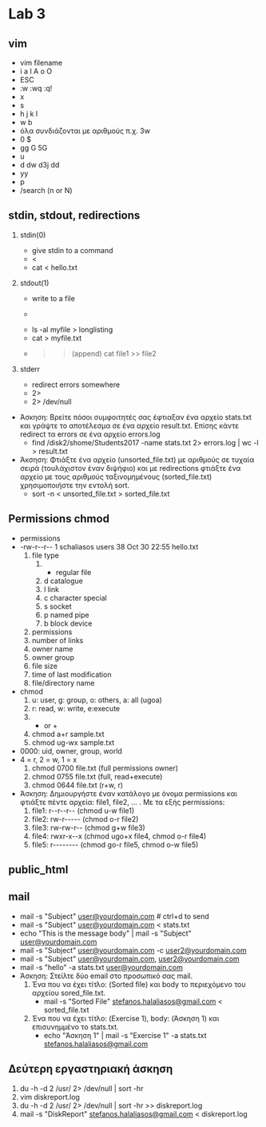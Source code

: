 # Lab 3

## vim
* vim filename
* i a I A o O
* ESC
* :w :wq :q! 
* x
* s
* h j k l
* w b
* όλα συνδιάζονται με αριθμούς π.χ. 3w
* 0 $
* gg G 5G
* u
* d dw d3j dd
* yy
* p
* /search (n or N)


## stdin, stdout, redirections

1. stdin(0)
	* give stdin to a command
	* <
	* cat < hello.txt

2. stdout(1)
	* write to a file
	* >
	* ls -al myfile > longlisting
	* cat > myfile.txt
	* >> (append)
	cat file1 >> file2

3. stderr
	* redirect errors somewhere
	* 2>
	* 2> /dev/null
	
* Άσκηση: Βρείτε πόσοι συμφοιτητές σας έφτιαξαν ένα αρχείο stats.txt και γράψτε το αποτέλεσμα σε ένα αρχείο result.txt. Επίσης κάντε redirect τα errors σε ένα αρχείο errors.log
	* find /disk2/shome/Students2017 -name stats.txt 2> errors.log | wc -l > result.txt
* Άκσηση: Φτιάξτε ένα αρχείο (unsorted_file.txt) με αριθμούς σε τυχαία σειρά (τουλάχιστον έναν διψήφιο) και με redirections φτιάξτε ένα αρχείο με τους αριθμούς ταξινομημένους (sorted_file.txt) χρησιμοποιήστε την εντολή sort.
	* sort -n < unsorted_file.txt > sorted_file.txt

	
## Permissions chmod
* permissions
* -rw-r--r--  1 schaliasos users     38 Oct 30 22:55 hello.txt
	1. file type
		1. - regular file
		2. d catalogue
		3. l link
		4. c character special
		5. s socket
		6. p named pipe
		7. b block device
	2. permissions
	3. number of links
	4. owner name
	5. owner group
	6. file size
	7. time of last modification
	8. file/directory name
* chmod
	1. u: user, g: group, o: others, a: all (ugoa)
	2. r: read, w: write, e:execute
	3. - or +
	4. chmod a+r sample.txt
	5. chmod ug-wx sample.txt
* 0000: uid, owner, group, world
* 4 = r, 2 = w, 1 = x
	1. chmod 0700 file.txt (full permissions owner)
	2. chmod 0755 file.txt (full, read+execute)
	3. chmod 0644 file.txt (r+w, r)
* Άσκηση: Δημιουργήστε έναν κατάλογο με όνομα permissions και φτιάξτε πέντε αρχεία: file1, file2, ... . Με τα εξής permissions:
	1. file1: r--r--r-- (chmod u-w file1)
	2. file2: rw-r----- (chmod o-r file2)
	3. file3: rw-rw-r-- (chmod g+w file3)
	4. file4: rwxr-x--x (chmod ugo+x file4, chmod o-r file4)
	5. file5: r-------- (chmod go-r file5, chmod o-w file5)

## public_html


## mail
* mail -s "Subject" user@yourdomain.com # ctrl+d to send
* mail -s "Subject" user@yourdomain.com < stats.txt
* echo "This is the message body" | mail -s "Subject" user@yourdomain.com
* mail -s "Subject" user@yourdomain.com -c user2@yourdomain.com
* mail -s "Subject" user@yourdomain.com, user2@yourdomain.com
* mail -s "hello" -a stats.txt user@yourdomain.com
* Άσκηση: Στείλτε δύο email στο προσωπικό σας mail. 
	1. Ένα που να έχει τίτλο: (Sorted file) και body το περιεχόμενο του αρχείου sored_file.txt.
		* mail -s "Sorted File" stefanos.halaliasos@gmail.com < sorted_file.txt
	2. Ένα που να έχει τίτλο: (Exercise 1), body: (Άσκηση 1) και επισυνημμένο το stats.txt.
		* echo "Άσκηση 1" | mail -s "Exercise 1" -a stats.txt stefanos.halaliasos@gmail.com

## Δεύτερη εργαστηριακή άσκηση
1. du -h -d 2 /usr/ 2> /dev/null | sort -hr
2. vim diskreport.log
3. du -h -d 2 /usr/ 2> /dev/null | sort -hr >> diskreport.log 
4. mail -s "DiskReport" stefanos.halaliasos@gmail.com < diskreport.log